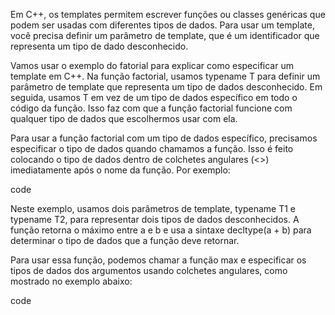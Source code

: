 Em C++, os templates permitem escrever funções ou classes
genéricas que podem ser usadas com diferentes tipos de dados.
Para usar um template, você precisa definir um parâmetro de
template, que é um identificador que representa um tipo de dado
desconhecido.

Vamos usar o exemplo do fatorial para explicar como especificar
um template em C++. Na função factorial, usamos typename T para
definir um parâmetro de template que representa um tipo de dados
desconhecido. Em seguida, usamos T em vez de um tipo de dados
específico em todo o código da função. Isso faz com que a função
factorial funcione com qualquer tipo de dados que escolhermos
usar com ela.

Para usar a função factorial com um tipo de dados específico,
precisamos especificar o tipo de dados quando chamamos a
função. Isso é feito colocando o tipo de dados dentro de
colchetes angulares (<>) imediatamente após o nome da
função. Por exemplo:

code


Neste exemplo, usamos dois parâmetros de template, typename T1 e
typename T2, para representar dois tipos de dados desconhecidos.
A função retorna o máximo entre a e b e usa a sintaxe decltype(a + b) 
para determinar o tipo de dados que a função deve retornar.

Para usar essa função, podemos chamar a função max e especificar
os tipos de dados dos argumentos usando colchetes angulares,
como mostrado no exemplo abaixo:

code
